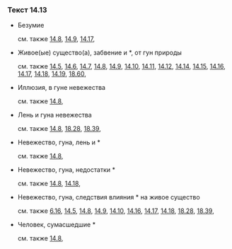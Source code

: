 ### Текст 14.13
	
- Безумие

	см. также  [14.8](../14/1408.md),  [14.9](../14/1409.md),  [14.17](../14/1417.md), 
	
- Живое(ые) существо(а), забвение и *, от гун природы

	см. также  [14.5](../14/1405.md),  [14.6](../14/1406.md),  [14.7](../14/1407.md),  [14.8](../14/1408.md),  [14.9](../14/1409.md),  [14.10](../14/1410.md),  [14.11](../14/1411.md),  [14.12](../14/1412.md),  [14.14](../14/1414.md),  [14.15](../14/1415.md),  [14.16](../14/1416.md),  [14.17](../14/1417.md),  [14.18](../14/1418.md),  [14.19](../14/1419.md),  [18.60](../18/1860.md), 
	
- Иллюзия, в гуне невежества

	см. также  [14.8](../14/1408.md), 
	
- Лень и гуна невежества

	см. также  [14.8](../14/1408.md),  [18.28](../18/1828.md),  [18.39](../18/1839.md), 
	
- Невежество, гуна, лень и *

	см. также  [14.8](../14/1408.md), 
	
- Невежество, гуна, недостатки *

	см. также  [14.8](../14/1408.md),  [14.18](../14/1418.md), 
	
- Невежество, гуна, следствия влияния * на живое существо

	см. также  [6.16](../06/0616.md),  [14.5](../14/1405.md),  [14.8](../14/1408.md),  [14.9](../14/1409.md),  [14.10](../14/1410.md),  [14.16](../14/1416.md),  [14.17](../14/1417.md),  [14.18](../14/1418.md),  [18.28](../18/1828.md),  [18.39](../18/1839.md), 
	
- Человек, сумасшедшие *

	см. также  [14.8](../14/1408.md), 
